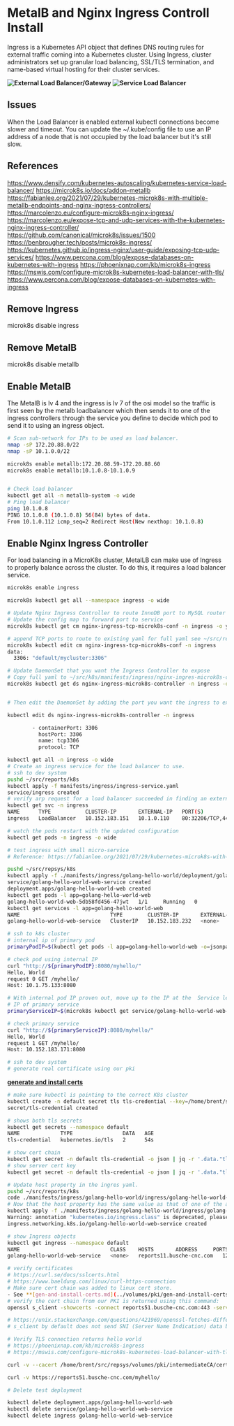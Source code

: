 # MetalB and Nginx Ingress Controll Install

Ingress is a Kubernetes API object that defines DNS routing rules for external traffic coming into a Kubernetes cluster. Using Ingress, cluster administrators set up granular load balancing, SSL/TLS termination, and name-based virtual hosting for their cluster services.

**![External Load Balancer/Gateway](https://fabianlee.org/wp-content/uploads/2021/07/microk8s-3node.png)**
**![Service Load Balancer](https://www.densify.com/wp-content/uploads/article-k8s-capacity-kubernetes-service-overview.svg)**

## Issues

When the Load Balancer is enabled external kubectl connections become slower and timeout.  You can update the ~/.kube/config file to use an IP address of a node that is not occupied by the load balancer but it's still slow.

## References

<https://www.densify.com/kubernetes-autoscaling/kubernetes-service-load-balancer/>
<https://microk8s.io/docs/addon-metallb>
<https://fabianlee.org/2021/07/29/kubernetes-microk8s-with-multiple-metallb-endpoints-and-nginx-ingress-controllers/>
<https://marcolenzo.eu/configure-microk8s-nginx-ingress/>
<https://marcolenzo.eu/expose-tcp-and-udp-services-with-the-kubernetes-nginx-ingress-controller/>
<https://github.com/canonical/microk8s/issues/1500>
<https://benbrougher.tech/posts/microk8s-ingress/>
<https://kubernetes.github.io/ingress-nginx/user-guide/exposing-tcp-udp-services/>
<https://www.percona.com/blog/expose-databases-on-kubernetes-with-ingress>
<https://phoenixnap.com/kb/microk8s-ingress>
<https://mswis.com/configure-microk8s-kubernetes-load-balancer-with-tls/>
<https://www.percona.com/blog/expose-databases-on-kubernetes-with-ingress>

## Remove Ingress

microk8s disable ingress

## Remove MetalB

microk8s disable metallb

## Enable MetalB

The MetalB is lv 4 and the ingress is lv 7 of the osi model
so the traffic is first seen by the metalb loadbalancer which then sends it to one of the ingress controllers through the service you define to decide which pod to send it to using an ingress object.

```bash
# Scan sub-network for IPs to be used as load balancer.
nmap -sP 172.20.88.0/22
nmap -sP 10.1.0.0/22

microk8s enable metallb:172.20.88.59-172.20.88.60
microk8s enable metallb:10.1.0.8-10.1.0.9


# Check load balancer
kubectl get all -n metallb-system -o wide
# Ping load balancer
ping 10.1.0.8
PING 10.1.0.8 (10.1.0.8) 56(84) bytes of data.
From 10.1.0.112 icmp_seq=2 Redirect Host(New nexthop: 10.1.0.8)

```

## Enable Nginx Ingress Controller

For load balancing in a MicroK8s cluster, MetalLB can make use of Ingress to properly balance across the cluster. To do this, it requires a load balancer service.

```bash
microk8s enable ingress

microk8s kubectl get all --namespace ingress -o wide

# Update Nginx Ingress Controller to route InnoDB port to MySQL router
# Update the config map to forward port to service
microk8s kubectl get cm nginx-ingress-tcp-microk8s-conf -n ingress -o yaml

# append TCP ports to route to existing yaml for full yaml see ~/src/reports/k8s/ingress/nginx-ingress-tcp-microk8s-conf.yaml
microk8s kubectl edit cm nginx-ingress-tcp-microk8s-conf -n ingress 
data:
  3306: "default/mycluster:3306"

# Update DaemonSet that you want the Ingress Controller to expose
# Copy full yaml to ~/src/k8s/manifests/ingress/nginx-ingres-microk8s-controller.yaml
microk8s kubectl get ds nginx-ingress-microk8s-controller -n ingress -o yaml


# Then edit the DaemonSet by adding the port you want the ingress to expose at the spec.template.spec.containers.ports section

kubectl edit ds nginx-ingress-microk8s-controller -n ingress

        - containerPort: 3306
          hostPort: 3306
          name: tcp3306
          protocol: TCP

kubectl get all -n ingress -o wide
# Create an ingress service for the load balancer to use.
# ssh to dev system
pushd ~/src/reports/k8s
kubectl apply -f manifests/ingress/ingress-service.yaml
service/ingress created
# verify arp request for a load balancer succeeded in finding an external IP and database pass-through ports are shown.
kubectl get svc -n ingress                             
NAME      TYPE           CLUSTER-IP       EXTERNAL-IP   PORT(S)                                     AGE
ingress   LoadBalancer   10.152.183.151   10.1.0.110    80:32206/TCP,443:30188/TCP,3306:32692/TCP   28s

# watch the pods restart with the updated configuration
kubectl get pods -n ingress -o wide

# test ingress with small micro-service
# Reference: https://fabianlee.org/2021/07/29/kubernetes-microk8s-with-multiple-metallb-endpoints-and-nginx-ingress-controllers/

pushd ~/src/repsys/k8s
kubectl apply -f ./manifests/ingress/golang-hello-world/deployment/golang-hello-world-web.yaml
service/golang-hello-world-web-service created
deployment.apps/golang-hello-world-web created
kubectl get pods -l app=golang-hello-world-web
golang-hello-world-web-5db58fd456-47jwt   1/1     Running   0               81s
kubectl get services -l app=golang-hello-world-web
NAME                             TYPE        CLUSTER-IP       EXTERNAL-IP   PORT(S)    AGE
golang-hello-world-web-service   ClusterIP   10.152.183.232   <none>        8080/TCP   3m43s

# ssh to k8s cluster
# internal ip of primary pod
primaryPodIP=$(kubectl get pods -l app=golang-hello-world-web -o=jsonpath="{.items[0].status.podIPs[0].ip}")

# check pod using internal IP
curl "http://${primaryPodIP}:8080/myhello/"
Hello, World
request 0 GET /myhello/
Host: 10.1.75.133:8080

# With internal pod IP proven out, move up to the IP at the  Service level.
# IP of primary service
primaryServiceIP=$(microk8s kubectl get service/golang-hello-world-web-service -o=jsonpath="{.spec.clusterIP}")

# check primary service
curl "http://${primaryServiceIP}:8080/myhello/"
Hello, World
request 1 GET /myhello/
Host: 10.152.183.171:8080

# ssh to dev system
# generate real certificate using our pki
```

**[generate and install certs](../volume/pki/gen-and-install-certs.md)**

```bash
# make sure kubectl is pointing to the correct K8s cluster
kubectl create -n default secret tls tls-credential --key=/home/brent/src/repsys/volumes/pki/intermediateCA/private/reports51.busche-cnc.com.san.key.pem --cert=/home/brent/src/repsys/volumes/pki/intermediateCA/certs/server-chain/reports51.busche-cnc.com-ca-chain-bundle.cert.pem
secret/tls-credential created

# shows both tls secrets
kubectl get secrets --namespace default
NAME             TYPE                DATA   AGE
tls-credential   kubernetes.io/tls   2      54s

# show cert chain
kubectl get secret -n default tls-credential -o json | jq -r '.data."tls.crt"' | base64 -d
# show server cert key
kubectl get secret -n default tls-credential -o json | jq -r '.data."tls.key"' | base64 -d

# Update host property in the ingres yaml. 
pushd ~/src/reports/k8s
code ./manifests/ingress/golang-hello-world/ingress/golang-hello-world-web-on-nginx-fqdn.yaml
# Now that the host property has the same value as that of one of the alt names in SAN certificate previously deployed to the cluster, create the ingress object.
kubectl apply -f ./manifests/ingress/golang-hello-world/ingress/golang-hello-world-web-on-nginx-fqdn.yaml
Warning: annotation "kubernetes.io/ingress.class" is deprecated, please use 'spec.ingressClassName' instead
ingress.networking.k8s.io/golang-hello-world-web-service created

# show Ingress objects
kubectl get ingress --namespace default
NAME                             CLASS    HOSTS       ADDRESS     PORTS     AGE
golang-hello-world-web-service   <none>   reports11.busche-cnc.com   127.0.0.1   80, 443   96s

# verify certificates
# https://curl.se/docs/sslcerts.html
# https://www.baeldung.com/linux/curl-https-connection 
# Make sure cert chain was added to linux cert store.  
- See **[gen-and-install-certs.md](../volumes/pki/gen-and-install-certs.md)**
# verify the cert chain from our PKI is returned using this command:
openssl s_client -showcerts -connect reports51.busche-cnc.com:443 -servername reports51.busche-cnc.com -CApath /etc/ssl/certs 

# https://unix.stackexchange.com/questions/421969/openssl-fetches-different-ssl-certificate-than-the-one-obtained-via-a-browser
# s_client by default does not send SNI (Server Name Indication) data but a browser does. The server may choose to respond with a different certificate based on the contents of that SNI - or if no SNI is present then it will serve a default certificate. Solution is to add -servername param.

# Verify TLS connection returns hello world
# https://phoenixnap.com/kb/microk8s-ingress
# https://mswis.com/configure-microk8s-kubernetes-load-balancer-with-tls/

curl -v --cacert /home/brent/src/repsys/volumes/pki/intermediateCA/certs/ca-chain/ca-chain-bundle.cert.pem https://reports51.busche-cnc.com/myhello/

curl -v https://reports51.busche-cnc.com/myhello/

# Delete test deployment

kubectl delete deployment.apps/golang-hello-world-web
kubectl delete service/golang-hello-world-web-service
kubectl delete ingress golang-hello-world-web-service

```
